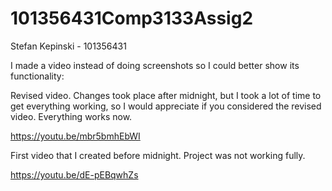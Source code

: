 # 101356431Comp3133Assig2

Stefan Kepinski - 101356431

I made a video instead of doing screenshots so I could better show its functionality:

Revised video. Changes took place after midnight, but I took a lot of time to get everything working, so I would appreciate if you considered the revised video. 
Everything works now.

https://youtu.be/mbr5bmhEbWI

First video that I created before midnight. Project was not working fully.

https://youtu.be/dE-pEBqwhZs









